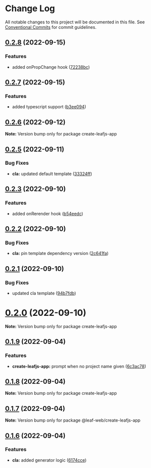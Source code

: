 # Change Log

All notable changes to this project will be documented in this file.
See [Conventional Commits](https://conventionalcommits.org) for commit guidelines.

## [0.2.8](https://github.com/samzhangjy/leafjs/compare/v0.2.7...v0.2.8) (2022-09-15)

### Features

* added onPropChange hook ([72238bc](https://github.com/samzhangjy/leafjs/commit/72238bc697808f42a0ba435330de6aa09d7cf038))

## [0.2.7](https://github.com/samzhangjy/leafjs/compare/v0.2.6...v0.2.7) (2022-09-15)

### Features

* added typescript support ([b3ee094](https://github.com/samzhangjy/leafjs/commit/b3ee094a18633063c1edfb44c69a72dfb87b59ee))

## [0.2.6](https://github.com/samzhangjy/leafjs/compare/v0.2.5...v0.2.6) (2022-09-12)

**Note:** Version bump only for package create-leafjs-app

## [0.2.5](https://github.com/samzhangjy/leafjs/compare/v0.2.4...v0.2.5) (2022-09-11)

### Bug Fixes

* **cla:** updated default template ([33324ff](https://github.com/samzhangjy/leafjs/commit/33324ff8906d6d05e5bafefd460eecd2a332d7d7))

## [0.2.3](https://github.com/samzhangjy/leafjs/compare/v0.2.2...v0.2.3) (2022-09-10)

### Features

* added onRerender hook ([b54eedc](https://github.com/samzhangjy/leafjs/commit/b54eedcb30500cdff9ce72c3f7039cf98c8f2c7b))

## [0.2.2](https://github.com/samzhangjy/leafjs/compare/v0.2.1...v0.2.2) (2022-09-10)

### Bug Fixes

* **cla:** pin template dependency version ([2c641fa](https://github.com/samzhangjy/leafjs/commit/2c641fa5219d5556f36d1b25cb45fa792865db32))

## [0.2.1](https://github.com/samzhangjy/leafjs/compare/v0.2.0...v0.2.1) (2022-09-10)

### Bug Fixes

* updated cla template ([94b7fdb](https://github.com/samzhangjy/leafjs/commit/94b7fdbf3526a6b3e8aae7da3365ebaef8ff155e))

# [0.2.0](https://github.com/samzhangjy/leafjs/compare/v0.1.12...v0.2.0) (2022-09-10)

**Note:** Version bump only for package create-leafjs-app

## [0.1.9](https://github.com/samzhangjy/leafjs/compare/v0.1.8...v0.1.9) (2022-09-04)

### Features

* **create-leafjs-app:** prompt when no project name given ([6c3ac78](https://github.com/samzhangjy/leafjs/commit/6c3ac7844c7f4b92740c2143b0e65f1984d3e063))

## [0.1.8](https://github.com/samzhangjy/leafjs/compare/v0.1.7...v0.1.8) (2022-09-04)

**Note:** Version bump only for package create-leafjs-app

## [0.1.7](https://github.com/samzhangjy/leafjs/compare/v0.1.6...v0.1.7) (2022-09-04)

**Note:** Version bump only for package @leaf-web/create-leafjs-app

## [0.1.6](https://github.com/samzhangjy/leafjs/compare/v0.1.5...v0.1.6) (2022-09-04)

### Features

* **cla:** added generator logic ([6174cce](https://github.com/samzhangjy/leafjs/commit/6174ccebf616502d22c5ce30bb9b1e92cc8f4bdc))

